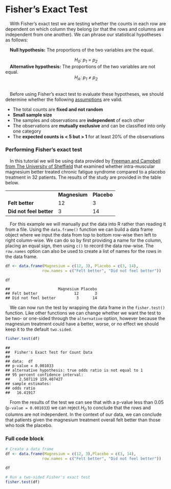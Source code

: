 
# Fisher’s Exact Test

 With Fisher’s exact test we are testing whether the counts in each row
are dependent on which column they belong (or that the rows and columns
are independent from one another). We can phrase our statistical
hypotheses as follows:

 **Null hypothesis:** The proportions of the two variables are the
equal.
<center>
<i>H<sub>0</sub>: p<sub>1</sub> = p<sub>2</sub></i>
</center>
 <b>Alternative hypothesis:</b> The proportions of the two variables are
not equal.
<center>
<i>H<sub>A</sub>: p<sub>1</sub> ≠ p<sub>2</sub></i>
</center>

<br>

 Before using Fisher’s exact test to evaluate these hypotheses, we
should determine whether the following
[assumptions](https://online.stat.psu.edu/stat504/lesson/3/3.3) are
valid.

-   The total counts are **fixed and not random**
-   **Small sample size**
-   The samples and observations are **independent** of each other
-   The observations are **mutually exclusive** and can be classified
    into only one category
-   The **expected counts is &lt; 5 but &gt; 1** for at least 20% of the
    observations

### Performing Fisher’s exact test

 In this tutorial we will be using data provided by [Freeman and
Campbell from The University of
Sheffield](https://www.sheffield.ac.uk/polopoly_fs/1.43998!/file/tutorial-9-fishers.pdf)
that examined whether intra-muscular magnesium better treated chronic
fatigue syndrome compared to a placebo treatment in 32 patients. The
results of the study are provided in the table below.

<div align="center">

<table>
<tbody>
<tr>
<td>
</td>
<td>
<b>
<center>
Magnesium</b>
</center>
</td>
<td>
<b>
<center>
Placebo</b>
</center>
</td>
</tr>
<tr>
<td>
<b>Felt better</b>
</td>
<td>
12
</td>
<td>
3
</td>
</tr>
<tr>
<td>
<b>Did not feel better</b>
</td>
<td>
3
</td>
<td>
14
</td>
</tr>
</tbody>
</table>

</div>

 For this example we will manually put the data into R rather than
reading it from a file. Using the `data.frame()` function we can build a
data frame object where we input the data from top to bottom row-wise
then left to right column-wise. We can do so by first providing a name
for the column, placing an equal sign, then using `c()` to record the
data row-wise. The `row.names` option can also be used to create a list
of names for the rows in the data frame.

``` r
df <- data.frame(Magnesium = c(12, 3), Placebo = c(3, 14),
                row.names = c("Felt better", "Did not feel better"))

df
```

    ##                     Magnesium Placebo
    ## Felt better                12       3
    ## Did not feel better         3      14

 We can now run the test by wrapping the data frame in the
`fisher.test()` function. Like other functions we can change whether we
want the test to be two- or one-sided through the `alternative` option,
however because the magnesium treatment could have a better, worse, or
no effect we should keep it to the default `two.sided`.

``` r
fisher.test(df)
```

    ## 
    ##  Fisher's Exact Test for Count Data
    ## 
    ## data:  df
    ## p-value = 0.001033
    ## alternative hypothesis: true odds ratio is not equal to 1
    ## 95 percent confidence interval:
    ##    2.507119 159.407427
    ## sample estimates:
    ## odds ratio 
    ##   16.41917

 From the results of the test we can see that with a p-value less than
0.05 (`p-value = 0.001033`) we can reject <i>H<sub>0</i></sub> to
conclude that the rows and columns are not independent. In the context
of our data, we can conclude that patients given the magnesium treatment
overall felt better than those who took the placebo.

### Full code block

``` r
# Create a data frame
df <- data.frame(Magnesium = c(12, 3),Placebo = c(3, 14),
                row.names = c("Felt better", "Did not feel better"))

df

# Run a two-sided Fisher's exact test
fisher.test(df)
```

